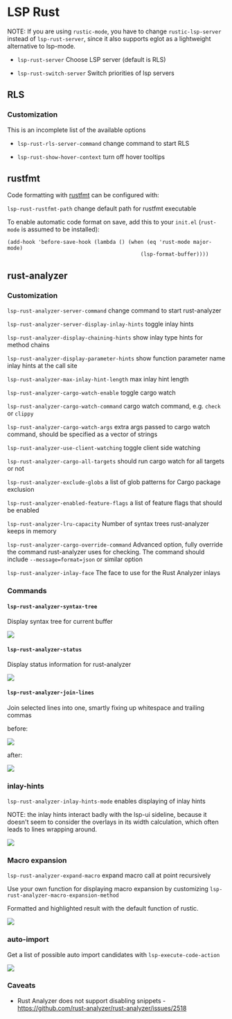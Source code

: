 LSP Rust
========

NOTE: If you are using `rustic-mode`, you have to change `rustic-lsp-server` instead of `lsp-rust-server`, since it also supports eglot as a lightweight alternative to lsp-mode.

- `lsp-rust-server` Choose LSP server (default is RLS)

- `lsp-rust-switch-server` Switch priorities of lsp servers

## RLS

### Customization

This is an incomplete list of the available options

- `lsp-rust-rls-server-command` change command to start RLS

- `lsp-rust-show-hover-context` turn off hover tooltips

## rustfmt

Code formatting with [rustfmt](https://github.com/rust-lang/rustfmt) can be configured with:

`lsp-rust-rustfmt-path` change default path for rustfmt executable

To enable automatic code format on save, add this to your `init.el` (`rust-mode` is assumed to be installed):

```
(add-hook 'before-save-hook (lambda () (when (eq 'rust-mode major-mode)
                                           (lsp-format-buffer))))
```

## rust-analyzer

### Customization

`lsp-rust-analyzer-server-command` change command to start rust-analyzer

`lsp-rust-analyzer-server-display-inlay-hints` toggle inlay hints

`lsp-rust-analyzer-display-chaining-hints` show inlay type hints for method chains

`lsp-rust-analyzer-display-parameter-hints` show function parameter name inlay hints at the call site

`lsp-rust-analyzer-max-inlay-hint-length` max inlay hint length

`lsp-rust-analyzer-cargo-watch-enable` toggle cargo watch

`lsp-rust-analyzer-cargo-watch-command` cargo watch command, e.g. `check` or `clippy`

`lsp-rust-analyzer-cargo-watch-args` extra args passed to cargo watch command, should be specified as a vector of strings

`lsp-rust-analyzer-use-client-watching` toggle client side watching

`lsp-rust-analyzer-cargo-all-targets` should run cargo watch for all targets or not

`lsp-rust-analyzer-exclude-globs` a list of glob patterns for Cargo package exclusion

`lsp-rust-analyzer-enabled-feature-flags` a list of feature flags that should be enabled

`lsp-rust-analyzer-lru-capacity` Number of syntax trees rust-analyzer keeps in memory

`lsp-rust-analyzer-cargo-override-command` Advanced option, fully override the command rust-analyzer uses for checking. The command should include `--message=format=json` or similar option

`lsp-rust-analyzer-inlay-face` The face to use for the Rust Analyzer inlays

### Commands

#### `lsp-rust-analyzer-syntax-tree`

Display syntax tree for current buffer

![](../examples/lsp-rust-analyzer-syntax-tree.png)

#### `lsp-rust-analyzer-status`

Display status information for rust-analyzer

![](../examples/lsp-rust-analyzer-status.png)

#### `lsp-rust-analyzer-join-lines`

Join selected lines into one, smartly fixing up whitespace and trailing commas

before:

![](../examples/lsp-rust-join-lines-before.png)

after:

![](../examples/lsp-rust-join-lines-after.png)

### inlay-hints

`lsp-rust-analyzer-inlay-hints-mode` enables displaying of inlay hints

NOTE: the inlay hints interact badly with the lsp-ui sideline, because it doesn't seem to consider the overlays in its width calculation, which often leads to lines wrapping around.

![](../examples/lsp-rust-analyzer-inlay-hints.png)

### Macro expansion

`lsp-rust-analyzer-expand-macro` expand macro call at point recursively

Use your own function for displaying macro expansion by customizing `lsp-rust-analyzer-macro-expansion-method`

Formatted and highlighted result with the default function of rustic.

![](../examples/lsp-rust-macro-expansion.png)

### auto-import

Get a list of possible auto import candidates with `lsp-execute-code-action`

![](../examples/lsp-rust-analyzer-auto-import.png)

### Caveats
- Rust Analyzer does not support disabling snippets - https://github.com/rust-analyzer/rust-analyzer/issues/2518
